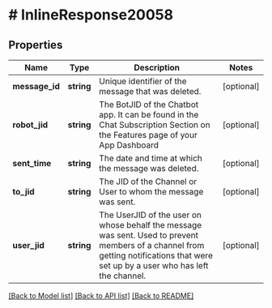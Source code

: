 # # InlineResponse20058

## Properties

Name | Type | Description | Notes
------------ | ------------- | ------------- | -------------
**message_id** | **string** | Unique identifier of the message that was deleted. | [optional] 
**robot_jid** | **string** | The BotJID of the Chatbot app. It can be found in the Chat Subscription Section on the Features page of your App Dashboard | [optional] 
**sent_time** | **string** | The date and time at which the message was deleted. | [optional] 
**to_jid** | **string** | The JID of the Channel or User to whom the message was sent. | [optional] 
**user_jid** | **string** | The UserJID of the user on whose behalf the message was sent. Used to prevent members of a channel from getting notifications that were set up by a user who has left the channel. | [optional] 

[[Back to Model list]](../../README.md#documentation-for-models) [[Back to API list]](../../README.md#documentation-for-api-endpoints) [[Back to README]](../../README.md)


